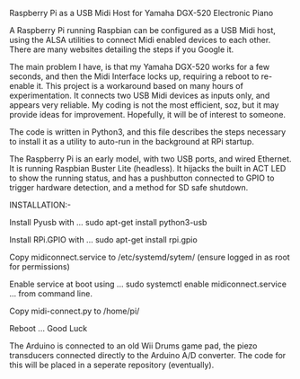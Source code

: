 Raspberry Pi as a USB Midi Host for Yamaha DGX-520 Electronic Piano

A Raspberry Pi running Raspbian can be configured as a USB Midi host, using the ALSA utilities to connect Midi enabled devices to each other. There are many websites detailing the steps if you Google it.

The main problem I have, is that my Yamaha DGX-520 works for a few seconds, and then the Midi Interface locks up, requiring a reboot to re-enable it. This project is a workaround based on many hours of experimentation. It connects two USB Midi devices as inputs only, and appears very reliable. My coding is not the most efficient, soz, but it may provide ideas for improvement. Hopefully, it will be of interest to someone.

The code is written in Python3, and this file describes the steps necessary to install it as a utility to auto-run in the background at RPi startup.

The Raspberry Pi is an early model, with two USB ports, and wired Ethernet. It is running Raspbian Buster Lite (headless). It hijacks the built in ACT LED to show the running status, and has a pushbutton connected to GPIO to trigger hardware detection, and a method for SD safe shutdown.

INSTALLATION:-

Install Pyusb with ... sudo apt-get install python3-usb

Install RPi.GPIO with ... sudo apt-get install rpi.gpio

Copy midiconnect.service to /etc/systemd/sytem/ (ensure logged in as root for permissions)

Enable service at boot using ... sudo systemctl enable midiconnect.service ... from command line.

Copy midi-connect.py to /home/pi/

Reboot ... Good Luck

The Arduino is connected to an old Wii Drums game pad, the piezo transducers connected directly to the Arduino A/D converter. The code for this will be placed in a seperate repository (eventually).